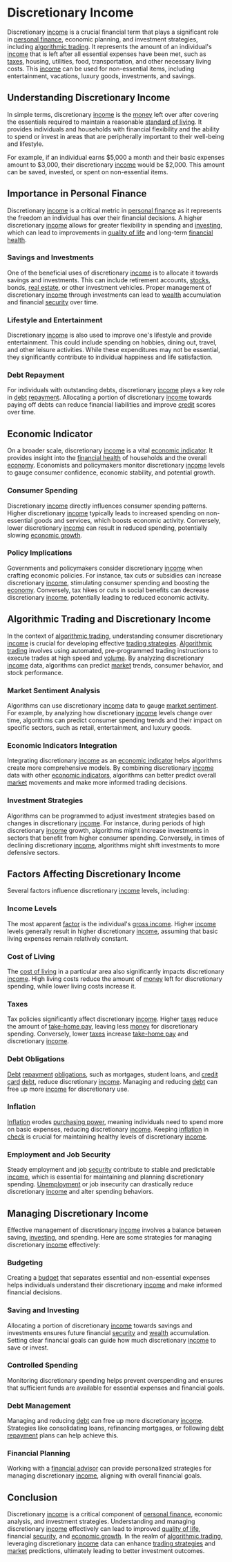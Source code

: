 # Discretionary Income

Discretionary [income](../i/income.md) is a crucial financial term that plays a significant role in [personal finance](../p/personal_finance_in_trading.md), economic planning, and investment strategies, including [algorithmic trading](../a/accountability.md). It represents the amount of an individual's [income](../i/income.md) that is left after all essential expenses have been met, such as [taxes](../t/taxes.md), housing, utilities, food, transportation, and other necessary living costs. This [income](../i/income.md) can be used for non-essential items, including entertainment, vacations, luxury goods, investments, and savings.

## Understanding Discretionary Income

In simple terms, discretionary [income](../i/income.md) is the [money](../m/money.md) left over after covering the essentials required to maintain a reasonable [standard of living](../s/standard_of_living.md). It provides individuals and households with financial flexibility and the ability to spend or invest in areas that are peripherally important to their well-being and lifestyle. 

For example, if an individual earns $5,000 a month and their basic expenses amount to $3,000, their discretionary [income](../i/income.md) would be $2,000. This amount can be saved, invested, or spent on non-essential items.

## Importance in Personal Finance

Discretionary [income](../i/income.md) is a critical metric in [personal finance](../p/personal_finance_in_trading.md) as it represents the freedom an individual has over their financial decisions. A higher discretionary [income](../i/income.md) allows for greater flexibility in spending and [investing](../i/investing.md), which can lead to improvements in [quality of life](../q/quality_of_life.md) and long-term [financial health](../f/financial_health.md).

### Savings and Investments

One of the beneficial uses of discretionary [income](../i/income.md) is to allocate it towards savings and investments. This can include retirement accounts, [stocks](../s/stock.md), bonds, [real estate](../r/real_estate.md), or other investment vehicles. Proper management of discretionary [income](../i/income.md) through investments can lead to [wealth](../w/wealth.md) accumulation and financial [security](../s/security.md) over time.

### Lifestyle and Entertainment

Discretionary [income](../i/income.md) is also used to improve one's lifestyle and provide entertainment. This could include spending on hobbies, dining out, travel, and other leisure activities. While these expenditures may not be essential, they significantly contribute to individual happiness and life satisfaction.

### Debt Repayment

For individuals with outstanding debts, discretionary [income](../i/income.md) plays a key role in [debt](../d/debt.md) [repayment](../r/repayment.md). Allocating a portion of discretionary [income](../i/income.md) towards paying off debts can reduce financial liabilities and improve [credit](../c/credit.md) scores over time.

## Economic Indicator

On a broader scale, discretionary [income](../i/income.md) is a vital [economic indicator](../e/economic_indicator.md). It provides insight into the [financial health](../f/financial_health.md) of households and the overall [economy](../e/economy.md). Economists and policymakers monitor discretionary [income](../i/income.md) levels to gauge consumer confidence, economic stability, and potential growth.

### Consumer Spending

Discretionary [income](../i/income.md) directly influences consumer spending patterns. Higher discretionary [income](../i/income.md) typically leads to increased spending on non-essential goods and services, which boosts economic activity. Conversely, lower discretionary [income](../i/income.md) can result in reduced spending, potentially slowing [economic growth](../e/economic_growth.md).

### Policy Implications

Governments and policymakers consider discretionary [income](../i/income.md) when crafting economic policies. For instance, tax cuts or subsidies can increase discretionary [income](../i/income.md), stimulating consumer spending and boosting the [economy](../e/economy.md). Conversely, tax hikes or cuts in social benefits can decrease discretionary [income](../i/income.md), potentially leading to reduced economic activity.

## Algorithmic Trading and Discretionary Income

In the context of [algorithmic trading](../a/accountability.md), understanding consumer discretionary [income](../i/income.md) is crucial for developing effective [trading strategies](../t/trading_strategies.md). [Algorithmic trading](../a/accountability.md) involves using automated, pre-programmed trading instructions to execute trades at high speed and [volume](../v/volume.md). By analyzing discretionary [income](../i/income.md) data, algorithms can predict [market](../m/market.md) trends, consumer behavior, and stock performance.

### Market Sentiment Analysis

Algorithms can use discretionary [income](../i/income.md) data to gauge [market sentiment](../m/market_sentiment.md). For example, by analyzing how discretionary [income](../i/income.md) levels change over time, algorithms can predict consumer spending trends and their impact on specific sectors, such as retail, entertainment, and luxury goods.

### Economic Indicators Integration

Integrating discretionary [income](../i/income.md) as an [economic indicator](../e/economic_indicator.md) helps algorithms create more comprehensive models. By combining discretionary [income](../i/income.md) data with other [economic indicators](../e/economic_indicators.md), algorithms can better predict overall [market](../m/market.md) movements and make more informed trading decisions.

### Investment Strategies

Algorithms can be programmed to adjust investment strategies based on changes in discretionary [income](../i/income.md). For instance, during periods of high discretionary [income](../i/income.md) growth, algorithms might increase investments in sectors that benefit from higher consumer spending. Conversely, in times of declining discretionary [income](../i/income.md), algorithms might shift investments to more defensive sectors.

## Factors Affecting Discretionary Income

Several factors influence discretionary [income](../i/income.md) levels, including:

### Income Levels

The most apparent [factor](../f/factor.md) is the individual's [gross income](../g/gross_income.md). Higher [income](../i/income.md) levels generally result in higher discretionary [income](../i/income.md), assuming that basic living expenses remain relatively constant.

### Cost of Living

The [cost of living](../c/cost_of_living.md) in a particular area also significantly impacts discretionary [income](../i/income.md). High living costs reduce the amount of [money](../m/money.md) left for discretionary spending, while lower living costs increase it.

### Taxes

Tax policies significantly affect discretionary [income](../i/income.md). Higher [taxes](../t/taxes.md) reduce the amount of [take-home pay](../t/take-home_pay.md), leaving less [money](../m/money.md) for discretionary spending. Conversely, lower [taxes](../t/taxes.md) increase [take-home pay](../t/take-home_pay.md) and discretionary [income](../i/income.md).

### Debt Obligations

[Debt](../d/debt.md) [repayment](../r/repayment.md) [obligations](../o/obligation.md), such as mortgages, student loans, and [credit card](../c/credit_card.md) [debt](../d/debt.md), reduce discretionary [income](../i/income.md). Managing and reducing [debt](../d/debt.md) can free up more [income](../i/income.md) for discretionary use.

### Inflation

[Inflation](../i/inflation.md) erodes [purchasing power](../p/purchasing_power.md), meaning individuals need to spend more on basic expenses, reducing discretionary [income](../i/income.md). Keeping [inflation](../i/inflation.md) in [check](../c/check.md) is crucial for maintaining healthy levels of discretionary [income](../i/income.md).

### Employment and Job Security

Steady employment and job [security](../s/security.md) contribute to stable and predictable [income](../i/income.md), which is essential for maintaining and planning discretionary spending. [Unemployment](../u/unemployment.md) or job insecurity can drastically reduce discretionary [income](../i/income.md) and alter spending behaviors.

## Managing Discretionary Income

Effective management of discretionary [income](../i/income.md) involves a balance between saving, [investing](../i/investing.md), and spending. Here are some strategies for managing discretionary [income](../i/income.md) effectively:

### Budgeting

Creating a [budget](../b/budget.md) that separates essential and non-essential expenses helps individuals understand their discretionary [income](../i/income.md) and make informed financial decisions.

### Saving and Investing

Allocating a portion of discretionary [income](../i/income.md) towards savings and investments ensures future financial [security](../s/security.md) and [wealth](../w/wealth.md) accumulation. Setting clear financial goals can guide how much discretionary [income](../i/income.md) to save or invest.

### Controlled Spending

Monitoring discretionary spending helps prevent overspending and ensures that sufficient funds are available for essential expenses and financial goals.

### Debt Management

Managing and reducing [debt](../d/debt.md) can free up more discretionary [income](../i/income.md). Strategies like consolidating loans, refinancing mortgages, or following [debt](../d/debt.md) [repayment](../r/repayment.md) plans can help achieve this.

### Financial Planning

Working with a [financial advisor](../f/financial_advisor.md) can provide personalized strategies for managing discretionary [income](../i/income.md), aligning with overall financial goals.

## Conclusion

Discretionary [income](../i/income.md) is a critical component of [personal finance](../p/personal_finance_in_trading.md), economic analysis, and investment strategies. Understanding and managing discretionary [income](../i/income.md) effectively can lead to improved [quality of life](../q/quality_of_life.md), financial [security](../s/security.md), and [economic growth](../e/economic_growth.md). In the realm of [algorithmic trading](../a/accountability.md), leveraging discretionary [income](../i/income.md) data can enhance [trading strategies](../t/trading_strategies.md) and [market](../m/market.md) predictions, ultimately leading to better investment outcomes.